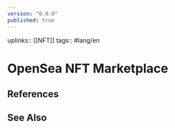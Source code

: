 ```yaml
---
version: "0.0.0"
published: true
---
```

uplinks:: [[NFT]]
tags:: #lang/en 
# OpenSea NFT Marketplace

## References

## See Also
